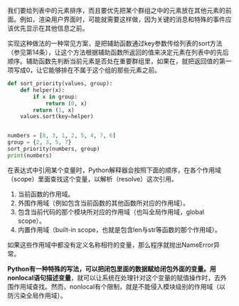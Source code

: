 我们要给列表中的元素排序，而且要优先把某个群组之中的元素放在其他元素的前面。例如，渲染用户界面时，可能就需要这样做，因为关键的消息和特殊的事件应该优先显示在其他信息之前。

实现这种做法的一种常见方案，是把辅助函数通过key参数传给列表的sort方法（参见第14条），让这个方法根据辅助函数所返回的值来决定元素在列表中的先后顺序。辅助函数先判断当前元素是否处在重要群组里，如果在，就把返回值的第一项写成0，让它能够排在不属于这个组的那些元素之前。

```python
def sort_priority(values, group):
    def helper(x):
        if x in group:
            return (0, x)
        return (1, x)
    values.sort(key=helper)


numbers = [8, 3, 1, 2, 5, 4, 7, 6]
group = {2, 3, 5, 7}
sort_priority(numbers, group)
print(numbers)
```

在表达式中引用某个变量时，Python解释器会按照下面的顺序，在各个作用域（scope）里面查找这个变量，以解析（resolve）这次引用。

1. 当前函数的作用域。
2. 外围作用域（例如包含当前函数的其他函数所对应的作用域）。
3. 包含当前代码的那个模块所对应的作用域（也叫全局作用域，global scope）。
4. 内置作用域（built-in scope，也就是包含len与str等函数的那个作用域）。

如果这些作用域中都没有定义名称相符的变量，那么程序就抛出NameError异常。

**Python有一种特殊的写法，可以把闭包里面的数据赋给闭包外面的变量。用nonlocal语句描述变量**，就可以让系统在处理针对这个变量的赋值操作时，去外围作用域查找。然而，nonlocal有个限制，就是不能侵入模块级别的作用域（以防污染全局作用域）。

